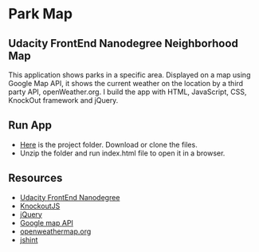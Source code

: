 # Park Map 
## Udacity FrontEnd Nanodegree Neighborhood Map
This application shows parks in a specific area. Displayed on a map using Google Map API, it shows the current weather on the location by a third party API, openWeather.org. 
I build the app with HTML, JavaScript, CSS, KnockOut framework and jQuery.

## Run App 
- [Here](https://github.com/NatalieCyreus/parkMap) is the project folder. Download or clone the files. 
- Unzip the folder and run index.html file to open it in a browser. 
## Resources

- [Udacity FrontEnd Nanodegree](https://www.udacity.com/)
- [KnockoutJS](http://knockoutjs.com/)
- [jQuery](https://jquery.com/)
- [Google map API](https://developers.google.com/maps/documentation/javascript/tutorial)
- [openweathermap.org](http://openweathermap.org/)
- [jshint](http://jshint.com/)